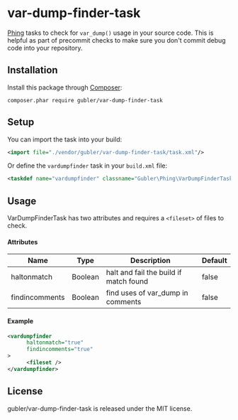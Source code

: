 # var-dump-finder-task

[Phing](https://www.phing.info/) tasks to check for `var_dump()` usage in
your source code. This is helpful as part of precommit checks to make
sure you don't commit debug code into your repository.

## Installation

Install this package through [Composer](https://getcomposer.org/):

```
composer.phar require gubler/var-dump-finder-task
```

## Setup

You can import the task into your build:

```xml
<import file="./vendor/gubler/var-dump-finder-task/task.xml"/>
```

Or define the `vardumpfinder` task in your `build.xml` file:

```xml
<taskdef name="vardumpfinder" classname="Gubler\Phing\VarDumpFinderTask\VarDumpFinderTask" />
```

## Usage

VarDumpFinderTask has two attributes and requires a `<fileset>` of files to check.

#### Attributes
| Name | Type | Description | Default |
| --- | --- | --- | --- |
| haltonmatch | Boolean | halt and fail the build if match found  | false |
| findincomments | Boolean | find uses of var_dump in comments | false |

#### Example
```xml
<vardumpfinder
      haltonmatch="true"
      findincomments="true"
>
      <fileset />
</vardumpfinder>
```

## License

gubler/var-dump-finder-task is released under the MIT license.
